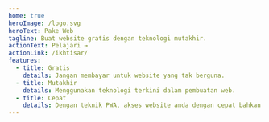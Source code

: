 ```yaml
---
home: true
heroImage: /logo.svg
heroText: Pake Web
tagline: Buat website gratis dengan teknologi mutakhir.
actionText: Pelajari →
actionLink: /ikhtisar/
features:
  - title: Gratis
    details: Jangan membayar untuk website yang tak berguna.
  - title: Mutakhir
    details: Menggunakan teknologi terkini dalam pembuatan web.
  - title: Cepat
    details: Dengan teknik PWA, akses website anda dengan cepat bahkan bisa offline.
---
```

